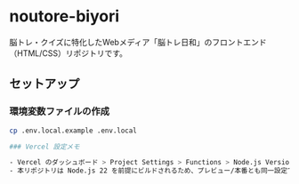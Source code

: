 # noutore-biyori
脳トレ・クイズに特化したWebメディア「脳トレ日和」のフロントエンド（HTML/CSS）リポジトリです。

## セットアップ

### 環境変数ファイルの作成

```bash
cp .env.local.example .env.local

### Vercel 設定メモ

- Vercel のダッシュボード > Project Settings > Functions > Node.js Version を **22.x** に設定してください。
- 本リポジトリは Node.js 22 を前提にビルドされるため、プレビュー/本番とも同一設定で運用してください。

